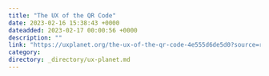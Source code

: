 ```yaml
---
title: "The UX of the QR Code"
date: 2023-02-16 15:38:43 +0000
dateadded: 2023-02-17 00:00:56 +0000
description: ""
link: "https://uxplanet.org/the-ux-of-the-qr-code-4e555d6de5d0?source=rss----819cc2aaeee0---4"
category:
directory: _directory/ux-planet.md
---
```

